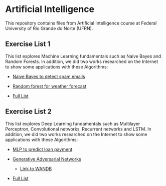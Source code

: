 # Artificial Intelligence

This repository contains files from Artificial Intelligence course at Federal University of Rio Grande do Norte (UFRN).

## Exercise List 1

This list explores Machine Learning fundamentals such as Naive Bayes and Random Forests. In addition, we did two works researched on the Internet to show some applications with these Algorithms:

- [Naive Bayes to detect spam emails](./Exercices%20List%201/Trabalho_01_IA_Naive_Bayes.ipynb)

- [Random forest for weather forecast](./Exercices%20List%201/Trabalho_02_IA_Random_Forest.ipynb)

- [Full List](./Exercices%20List%201/Lista%201%20-%20IA.pdf)

## Exercise List 2
This list explores Deep Learning fundamentals such as Multilayer Perceptron, Convolutional networks, Recurrent networks and LSTM. In addition, we did two works researched on the Internet to show some applications with these Algorithms:

- [MLP to predict loan payment](https://github.com/Morsinaldo/credit_risk_nn)

- [Generative Adversarial Networks](./Exercices%20List%202/Trabalho_02.ipynb)
    * [Link to WANDB](https://wandb.ai/morsinaldo/gan-cifar10?workspace=user-morsinaldo)

- [Full List](./Exercices%20List%202/Lista_02.ipynb)
